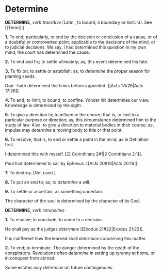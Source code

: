 # Determine

**DETERMINE**, _verb transitive_ \[Latin , to bound; a boundary or limit. Gr. See [[Term]].\]

**1.** To end; particularly, to end by the decision or conclusion of a cause, or of a doubtful or controverted point; applicable to the decisions of the mind, or to judicial decisions. We say, I had determined this question in my own mind; the court has determined the cause.

**2.** To end and fix; to settle ultimately; as, this event determined his fate.

**3.** To fix on; to settle or establish; as, to _determine_ the proper season for planting seeds.

God--hath determined the times before appointed. [[Acts 17#26|Acts 17:26]].

**4.** To end; to limit; to bound; to confine. Yonder hill determines our view. Knowledge is determined by the sight.

**5.** To give a direction to; to influence the choice; that is, to limit to a particular purpose or direction; as, this circumstance determined him to the study of law. Also, to give a direction to material bodies in their course; as, impulse may _determine_ a moving body to this or that point.

**6.** To resolve, that is, to end or settle a point in the mind, as in Definition first.

I determined this with myself. [[2 Corinthians 2#1|2 Corinthians 2:1]].

Paul had determined to sail by Ephesus. [[Acts 20#16|Acts 20:16]].

**7.** To destroy. \[Not used.\]

**8.** To put an end to; as, to _determine_ a will.

**9.** To settle or ascertain, as something uncertain.

The character of the soul is determined by the character of its God.

**DETERMINE**, _verb intransitive_

**1.** To resolve; to conclude; to come to a decision.

He shall pay as the judges _determine_ [[Exodus 21#22|Exodus 21:22]].

It is indifferent how the learned shall _determine_ concerning this matter.

**2.** To end; to terminate. The danger determined by the death of the conspirators. Revolutions often _determine_ in setting up tyranny at home, or in conquest from abroad.

Some estates may _determine_ on future contingencies.